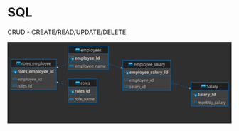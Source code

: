 # SQL
CRUD - CREATE/READ/UPDATE/DELETE

![tables](https://github.com/AlexeyLobanov1/SQL/blob/main/Tables.jpg?raw=true)
